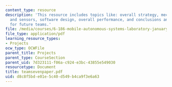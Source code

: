 ```yaml
---
content_type: resource
description: 'This resource includes topics like: overall strategy, mechanical design
  and sensors, software design, overall performance, and conclusions and suggestions
  for future teams.'
file: /media/courses/6-186-mobile-autonomous-systems-laboratory-january-iap-2005/d8c8f5bde01e5c40d549b4ca9f3e6a63_teamsevenpaper.pdf
file_type: application/pdf
learning_resource_types:
- Projects
ocw_type: OCWFile
parent_title: Projects
parent_type: CourseSection
parent_uid: 7d323111-f06a-c924-e3bc-43855e549030
resourcetype: Document
title: teamsevenpaper.pdf
uid: d8c8f5bd-e01e-5c40-d549-b4ca9f3e6a63
---
```

